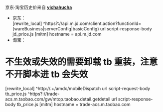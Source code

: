 京东·淘宝历史价来自 **[yichahucha](https://github.com/yichahucha/surge/blob/master/README.md#surge)**  
* 京东：  
[rewrite_local]
^https?://api\.m\.jd\.com/client\.action\?functionId=(wareBusiness|serverConfig|basicConfig) url script-response-body jd_price.js
[mitm]
hostname = api.m.jd.com  
* 淘宝：  
# 不生效或失效的需要卸载 tb 重装，注意不开脚本进 tb 会失效
[rewrite_local]
^http://.+/amdc/mobileDispatch url script-request-body tb_price.js
^https?://trade-acs\.m\.taobao\.com/gw/mtop\.taobao\.detail\.getdetail url script-response-body tb_price.js
[mitm]
hostname = trade-acs.m.taobao.com
